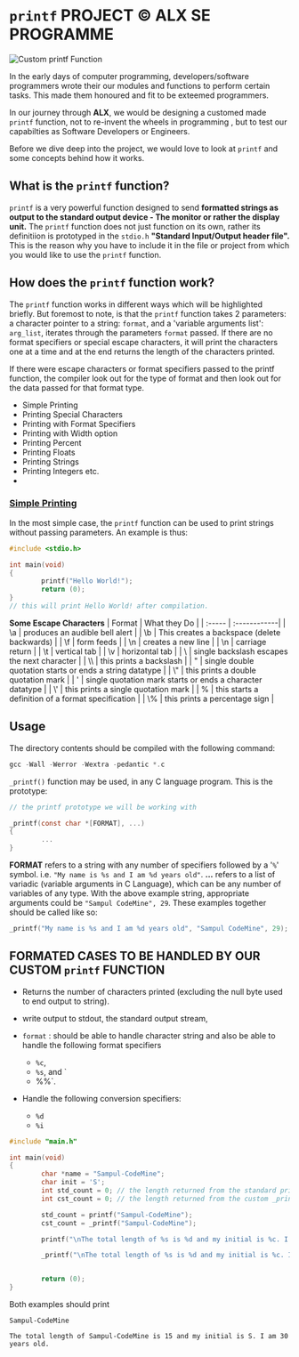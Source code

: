 # `printf` PROJECT &copy; ALX SE PROGRAMME

![Custom printf  Function](https://user-images.githubusercontent.com/93384140/214538423-d7b17d8e-3dcc-4b9e-8041-eba0d1b88bb3.PNG)


In the early days of computer programming, developers/software programmers wrote their our modules and functions to perform certain tasks. This made them honoured and fit to be exteemed programmers.

In our journey through **ALX**, we would be designing a customed made `printf` function, not to re-invent the wheels in programming , but to test our capabilties as Software Developers or Engineers.

Before we dive deep into the project, we would love to look at `printf` and some concepts behind how it works.

## What is the `printf` function?

`printf` is a very powerful function designed to send **formatted strings as output to the standard output device - The monitor or rather the display unit.** The `printf` function does not just function on its own, rather its definitiion is prototyped in the `stdio.h` **"Standard Input/Output header file".** This is the reason why you have to include it in the file or project from which you would like to use the `printf` function.

## How does the `printf` function work?

The `printf` function works in different ways which will be highlighted briefly. But foremost to note, is that the `printf` function takes 2 parameters: a character pointer to a string: `format`, and a 'variable arguments list': `arg_list`, iterates through the parameters `format` passed. If there are no format specifiers or special escape characters, it will print the characters one at a time and at the end returns the length of the characters printed.

If there were escape characters or format specifiers passed to the printf function, the compiler look out for the type of format and then look out for the data passed for that format type.

- Simple Printing
- Printing Special Characters
- Printing with Format Specifiers
- Printing with Width option
- Printing Percent
- Printing Floats
- Printing Strings
- Printing Integers etc.
-

### [Simple Printing](#simple)

In the most simple case, the `printf` function can be used to print strings without passing parameters. An example is thus:

```c
#include <stdio.h>

int main(void)
{
        printf("Hello World!");
        return (0);
}
// this will print Hello World! after compilation.
```

**Some Escape Characters**
| Format | What they Do |
| :----- | :------------|
| \a | produces an audible bell alert |
| \b | This creates a backspace (delete backwards) |
| \f | form feeds |
| \n | creates a new line |
| \n | carriage return |
| \t | vertical tab |
| \v | horizontal tab |
| \  | single backslash escapes the next character |
| \\\ | this prints a backslash |
| "  | single double quotation starts or ends a string datatype |
| \\" | this prints a double quotation mark |
| '  | single quotation mark starts or ends a character datatype |
| \\' | this prints a single quotation mark |
| %  | this starts a definition of a format specification |
| \\% | this prints a percentage sign |

## Usage

The directory contents should be compiled with the following command:

```c
gcc -Wall -Werror -Wextra -pedantic *.c
```

`_printf()` function may be used, in any C language program.  This is the
prototype:

```c
// the printf prototype we will be working with

_printf(const char *[FORMAT], ...)
{
        ... 
}
```

**FORMAT** refers to a string with any number of specifiers followed by a '`%`'
symbol.  i.e. `"My name is %s and I am %d years old"`.  **...** refers to a
list of variadic (variable arguments in C Language), which can be any number of
variables of any type.  With the above example string, appropriate arguments
could be `"Sampul CodeMine", 29`.  These examples together should be called
like so:

```c
_printf("My name is %s and I am %d years old", "Sampul CodeMine", 29);
```

## FORMATED CASES TO BE HANDLED BY OUR CUSTOM `printf` FUNCTION

- Returns the number of characters printed (excluding the null byte used to end output to string).
- write output to stdout, the standard output stream,
- `format` : should be able to handle character string and also be able to handle the following format specifiers 
  - `%c`, 
  - `%s`, and `
  - %%`.

- Handle the following conversion specifiers:
   - `%d`
   - `%i`
  
```c
#include "main.h"

int main(void)
{
        char *name = "Sampul-CodeMine";
        char init = 'S';
        int std_count = 0; // the length returned from the standard printf 
        int cst_count = 0; // the length returned from the custom _printf

        std_count = printf("Sampul-CodeMine");
        cst_count = _printf("Sampul-CodeMine");

        printf("\nThe total length of %s is %d and my initial is %c. I am %i years old.", name, std_count, init, 30);

        _printf("\nThe total length of %s is %d and my initial is %c. I am %i years old.", name, cst_count, init, 30);


        return (0);
}
```

Both examples should print

`Sampul-CodeMine`

`The total length of Sampul-CodeMine is 15 and my initial is S. I am 30 years old.`
